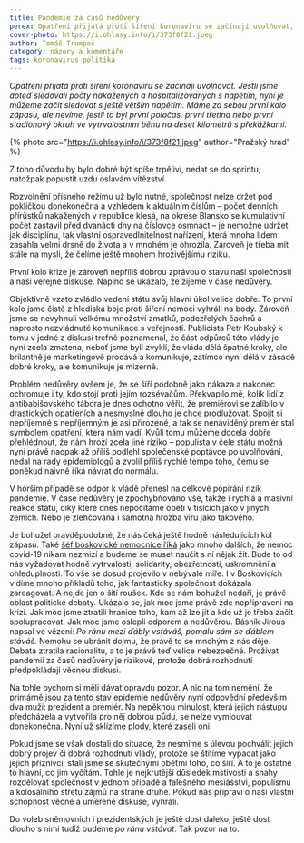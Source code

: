 ```yaml
---
title: Pandemie za časů nedůvěry
perex: Opatření přijatá proti šíření koronaviru se začínají uvolňovat, oslavy vítězství by ale byly předčasné. V jakém stavu pandemie zastihla naši společenskou debatu? Zamýšlí se Tomáš Trumpeš.
cover-photo: https://i.ohlasy.info/i/373f8f21.jpeg
author: Tomáš Trumpeš
category: názory a komentáře
tags: koronavirus politika
---
```


*Opatření přijatá proti šíření koronaviru se začínají uvolňovat. Jestli jsme doteď sledovali počty nakažených a hospitalizovaných s napětím, nyní je můžeme začít sledovat s ještě větším napětím. Máme za sebou první kolo zápasu, ale nevíme, jestli to byl první poločas, první třetina nebo první stadionový okruh ve vytrvalostním běhu na deset kilometrů s překážkami.*

{% photo src="https://i.ohlasy.info/i/373f8f21.jpeg" author="Pražský hrad" %}

Z toho důvodu by bylo dobré být spíše trpěliví, nedat se do sprintu, natožpak popustit uzdu oslavám vítězství.

Rozvolnění přísného režimu už bylo nutné, společnost nelze držet pod pokličkou donekonečna a vzhledem k aktuálním číslům – počet denních přírůstků nakažených v republice klesá, na okrese Blansko se kumulativní počet zastavil před dvanácti dny na číslovce osmnáct – je nemožné udržet jak disciplínu, tak vlastní ospravedlnitelnost nařízení, která mnoha lidem zasáhla velmi drsně do života a v mnohém je ohrozila. Zároveň je třeba mít stále na mysli, že čelíme ještě mnohem hrozivějšímu riziku.

První kolo krize je zároveň nepříliš dobrou zprávou o stavu naší společnosti a naší veřejné diskuse. Naplno se ukázalo, že žijeme v čase nedůvěry. 

Objektivně vzato zvládlo vedení státu svůj hlavní úkol velice dobře. To první kolo jsme čistě z hlediska boje proti šíření nemoci vyhráli na body. Zároveň jsme se nevyhnuli velkému množství zmatků, podezřelých čachrů a naprosto nezvládnuté komunikace s veřejností. Publicista Petr Koubský k tomu v jedné z diskusí trefně poznamenal, že část odpůrců této vlády je nyní zcela zmatena, neboť jsme byli zvyklí, že vláda dělá špatné kroky, ale brilantně je marketingově prodává a komunikuje, zatímco nyní dělá v zásadě dobré kroky, ale komunikuje je mizerně.

Problém nedůvěry ovšem je, že se šíří podobně jako nákaza a nakonec ochromuje i ty, kdo stojí proti jejím rozsévačům. Překvapilo mě, kolik lidí z antibabišovského tábora je dnes ochotno věřit, že premiérovi se zalíbilo v drastických opatřeních a nesmyslně dlouho je chce prodlužovat. Spojit si nepříjemné s nepříjemným je asi přirozené, a tak se nenáviděný premiér stal symbolem opatření, která nám vadí. Kvůli tomu můžeme docela dobře přehlédnout, že nám hrozí zcela jiné riziko – populista v čele státu možná nyní právě naopak až příliš podlehl společenské poptávce po uvolňování, nedal na rady epidemiologů a zvolil příliš rychlé tempo toho, čemu se poněkud naivně říká návrat do normálu.

V horším případě se odpor k vládě přenesl na celkové popírání rizik pandemie. V čase nedůvěry je zpochybňováno vše, takže i rychlá a masivní reakce státu, díky které dnes nepočítáme oběti v tisících jako v jiných zemích. Nebo je zlehčována i samotná hrozba viru jako takového. 

Je bohužel pravděpodobné, že nás čeká ještě hodně následujících kol zápasu. Také [šéf boskovické nemocnice říká](https://ohlasy.info/clanky/2020/04/nemocnice.html) jako mnoho dalších, že nemoc covid-19 nikam nezmizí a budeme se muset naučit s ní nějak žít. Bude to od nás vyžadovat hodně vytrvalosti, solidarity, obezřetnosti, uskromnění a ohleduplnosti. To vše se dosud projevilo v nebývalé míře. I v Boskovicích vidíme mnoho příkladů toho, jak fantasticky společnost dokázala zareagovat. A nejde jen o šití roušek.
Kde se nám bohužel nedaří, je právě oblast politické debaty. Ukázalo se, jak moc jsme právě zde nepřipraveni na krizi. Jak moc jsme ztratili hranice toho, kam až lze jít a kde už je třeba začít spolupracovat. Jak moc jsme oslepli odporem a nedůvěrou. Básník Jirous napsal ve vězení: *Po ránu mezi ďábly vstáváš, pomalu sám se ďáblem stáváš.* Nemohu se ubránit dojmu, že právě to se mnohým z nás děje. Debata ztratila racionalitu, a to je právě teď velice nebezpečné. Prožívat pandemii za časů nedůvěry je rizikové, protože dobrá rozhodnutí předpokládají věcnou diskusi.

Na tohle bychom si měli dávat opravdu pozor. A nic na tom nemění, že primárně jsou za tento stav epidemie nedůvěry nyní odpovědní především dva muži: prezident a premiér. Na nepěknou minulost, která jejich nástupu předcházela a vytvořila pro něj dobrou půdu, se nelze vymlouvat donekonečna. Nyní už sklízíme plody, které zaseli oni. 

Pokud jsme se však dostali do situace, že nesmíme s úlevou pochválit jejich dobrý projev či dobrá rozhodnutí vlády, protože se štítíme vypadat jako jejich příznivci, stali jsme se skutečnými oběťmi toho, co šíří. A to je ostatně to hlavní, co jim vyčítám. Tohle je nejkrutější důsledek mstivosti a snahy rozdělovat společnost v jednom případě a falešného mesiášství, populismu a kolosálního střetu zájmů na straně druhé. Pokud nás připraví o naši vlastní schopnost věcné a uměřené diskuse, vyhráli.

Do voleb sněmovních i prezidentských je ještě dost daleko, ještě dost dlouho s nimi tudíž budeme *po ránu vstávat*. Tak pozor na to.
